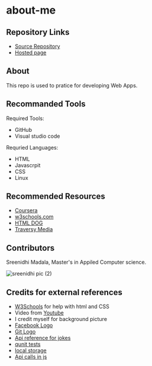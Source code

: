 # about-me

## Repository Links

* [Source Repository](https://github.com/Sreenidhi17/about-me) 
* [Hosted page](https://sreenidhi17.github.io/about-me/)

## About
 This repo is used to pratice for developing Web Apps.
 
## Recommanded Tools
 
 Required Tools:
 
 * GitHub
 * Visual studio code
 
  Requried Languages:
   * HTML
   * Javascrpit
   * CSS
   * Linux
   
## Recommended Resources
  
  * [Coursera](https://www.coursera.org/)
  * [w3schools.com](https://www.w3schools.com/) 
  * [HTML DOG](https://www.htmldog.com/)
  * [Traversy Media](https://www.youtube.com/channel/UC29ju8bIPH5as8OGnQzwJyA)
  
## Contributors
  
  Sreenidhi Madala, Master's in Appiled Computer science.
  
  ![sreenidhi pic (2)](https://user-images.githubusercontent.com/69994220/92044903-d9736980-ed44-11ea-9335-f50911e13a05.jpg)
  
  ## Credits for external references
  
  * [W3Schools](https://www.w3schools.com/) for help with html and CSS
  * Video from [Youtube](https://www.youtube.com/watch?time_continue=1&v=-USAeFpVf_A&feature=emb_logo)
  * I credit myself for background picture
  * [Facebook Logo](https://commons.wikimedia.org/wiki/File:Facebook_Logo_(2019).png)
  * [Git Logo](https://github.com/logos)
  * [Api reference for jokes](https://sv443.net/jokeapi/v2/)
  * [qunit tests](https://github.com/profcase/js-gui-with-tests)
  * [local storage](https://github.com/denisecase/js-gui-storage)
  * [Api calls in js](https://github.com/profcase/js-gui-ajax/blob/master/src/fetch-joke.js)
  

  
